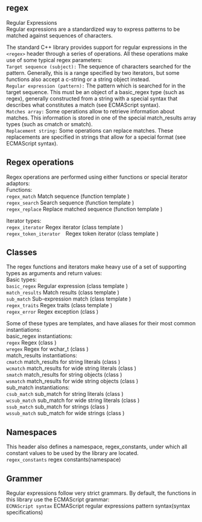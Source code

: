 ## regex
Regular Expressions</br>
Regular expressions are a standardized way to express patterns to be matched against sequences of characters.</br>

The standard C++ library provides support for regular expressions in the `<regex>` header through a series of operations. All these operations make use of some typical regex parameters:</br>
`Target sequence (subject):` The sequence of characters searched for the pattern. Generally, this is a range specified by two iterators, but some functions also accept a c-string or a string object instead.</br>
`Regular expression (pattern):` The pattern which is searched for in the target sequence. This must be an object of a basic_regex type (such as regex), generally constructed from a string with a special syntax that describes what constitutes a match (see ECMAScript syntax).</br>
`Matches array:` Some operations allow to retrieve information about matches. This information is stored in one of the special match_results array types (such as cmatch or smatch).</br>
`Replacement string:` Some operations can replace matches. These replacements are specified in strings that allow for a special format (see ECMAScript syntax).</br>

## Regex operations
Regex operations are performed using either functions or special iterator adaptors:</br>
Functions:</br>
`regex_match`       Match sequence (function template )</br>
`regex_search`      Search sequence (function template )</br>
`regex_replace`     Replace matched sequence (function template )</br>

Iterator types:</br>
`regex_iterator`    Regex iterator (class template )</br>
`regex_token_iterator  `Regex token iterator (class template )</br>

## Classes
The regex functions and iterators make heavy use of a set of supporting types as arguments and return values:</br>
Basic types:</br>
`basic_regex`
Regular expression (class template )</br>
`match_results`
Match results (class template )</br>
`sub_match`
Sub-expression match (class template )</br>
`regex_traits`
Regex traits (class template )</br>
`regex_error`
Regex exception (class )</br>

Some of these types are templates, and have aliases for their most common instantiations:</br>
basic_regex instantiations:</br>
`regex`
Regex (class )</br>
`wregex`
Regex for wchar_t (class )</br>
match_results instantiations:</br>
`cmatch`
match_results for string literals (class )</br>
`wcmatch`
match_results for wide string literals (class )</br>
`smatch`
match_results for string objects (class )</br>
`wsmatch`
match_results for wide string objects (class )</br>
sub_match instantiations:</br>
`csub_match`
sub_match for string literals (class )</br>
`wcsub_match`
sub_match for wide string literals (class )</br>
`ssub_match`
sub_match for strings (class )</br>
`wssub_match`
sub_match for wide strings (class )</br>

## Namespaces
This header also defines a namespace, regex_constants, under which all constant values to be used by the library are located.</br>
`regex_constants` regex constants(namespace)
 
 ## Grammer
 Regular expressions follow very strict grammars. By default, the functions in this library use the ECMAScript grammar:</br>
 `ECMAScript syntax` ECMAScript regular expressions pattern syntax(syntax specifications)</br>